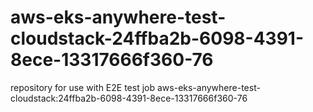 # aws-eks-anywhere-test-cloudstack-24ffba2b-6098-4391-8ece-13317666f360-76
repository for use with E2E test job aws-eks-anywhere-test-cloudstack:24ffba2b-6098-4391-8ece-13317666f360-76
